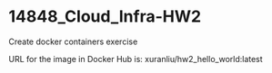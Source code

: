 # 14848_Cloud_Infra-HW2
Create docker containers exercise

URL for the image in Docker Hub is: xuranliu/hw2_hello_world:latest

